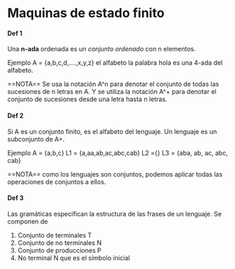 # Maquinas de estado finito


#### Def 1
Una **n-ada** ordenada es un *conjunto ordenado* con n elementos.

Ejemplo
A = {a,b,c,d,....,x,y,z} el alfabeto
la palabra hola es una 4-ada del alfabeto.


==NOTA== Se usa la notación A^n para denotar el conjunto de todas las sucesiones de n letras en A. Y se utiliza la notación A^+ para denotar el conjunto de sucesiones desde una letra hasta n letras.

#### Def 2
Si A es un conjunto finito, es el alfabeto del lenguaje. Un lenguaje es un subconjunto de A+.

Ejemplo
A = {a,b,c}
L1 = {a,aa,ab,ac,abc,cab}
L2 ={}
L3 = {aba, ab, ac, abc, cab}

==NOTA== como los lenguajes son conjuntos, podemos aplicar todas las operaciones de conjuntos a ellos.

#### Def 3
Las gramáticas especifican la estructura de las frases de un lenguaje.
Se componen de 
1. Conjunto de terminales T
2. Conjunto de no terminales N
3. Conjunto de producciones P
4. No terminal N que es el símbolo inicial



